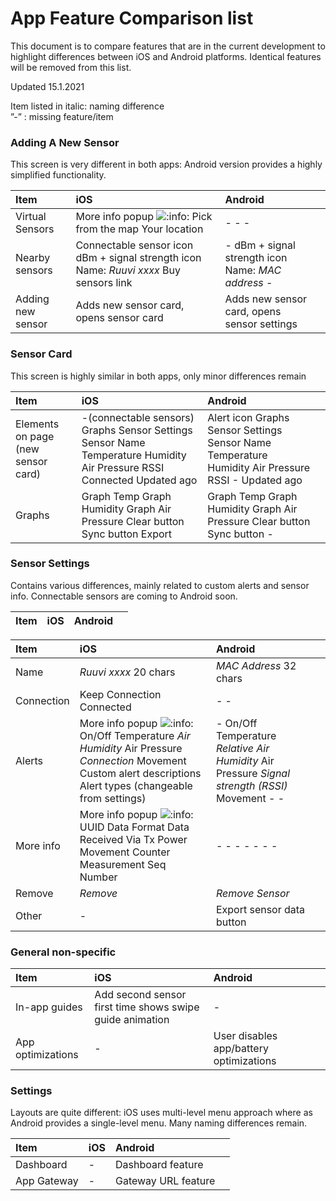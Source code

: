 # App Feature Comparison list

This document is to compare features that are in the current development to highlight differences between iOS and Android platforms. Identical features will be removed from this list.  
  
Updated 15.1.2021  
  
Item listed in italic: naming difference  
”-” : missing feature/item

###  Adding A New Sensor <a id="[hardBreak]Adding-A-New-Sensor"></a>

This screen is very different in both apps: Android version provides a highly simplified functionality.  
  


| **Item** | **iOS** | **Android** |  |
| :--- | :--- | :--- | :--- |
| Virtual Sensors | More info popup ![:info:](https://pf-emoji-service--cdn.us-east-1.prod.public.atl-paas.net/atlassian/info_32.png) Pick from the map Your location | - - - |  |
| Nearby sensors | Connectable sensor icon dBm + signal strength icon Name: _Ruuvi xxxx_ Buy sensors link | - dBm + signal strength icon Name: _MAC address_ - |  |
| Adding new sensor | Adds new sensor card, opens sensor card | Adds new sensor card, opens sensor settings |  |

### Sensor Card <a id="Sensor-Card"></a>

This screen is highly similar in both apps, only minor differences remain

| **Item** | **iOS** | **Android** |  |
| :--- | :--- | :--- | :--- |
| Elements on page \(new sensor card\) | -\(connectable sensors\) Graphs Sensor Settings Sensor Name Temperature Humidity Air Pressure RSSI Connected Updated ago | Alert icon Graphs Sensor Settings Sensor Name Temperature Humidity Air Pressure RSSI - Updated ago |  |
| Graphs | Graph Temp Graph Humidity Graph Air Pressure Clear button Sync button Export | Graph Temp Graph Humidity Graph Air Pressure Clear button Sync button - |  |

### Sensor Settings <a id="Sensor-Settings"></a>

Contains various differences, mainly related to custom alerts and sensor info. Connectable sensors are coming to Android soon.

| **Item** | **iOS** | **Android** |  |
| :--- | :--- | :--- | :--- |


| **Item** | **iOS** | **Android** |  |
| :--- | :--- | :--- | :--- |
| Name | _Ruuvi xxxx_ 20 chars | _MAC Address_ 32 chars |  |
| Connection | Keep Connection Connected | - - |  |
| Alerts | More info popup ![:info:](https://pf-emoji-service--cdn.us-east-1.prod.public.atl-paas.net/atlassian/info_32.png) On/Off Temperature _Air Humidity_ Air Pressure _Connection_ Movement Custom alert descriptions Alert types \(changeable from settings\) | - On/Off Temperature _Relative Air Humidity_ Air Pressure _Signal strength \(RSSI\)_ Movement - - |  |
| More info | More info popup ![:info:](https://pf-emoji-service--cdn.us-east-1.prod.public.atl-paas.net/atlassian/info_32.png) UUID Data Format Data Received Via Tx Power Movement Counter Measurement Seq Number | - - - - - - - |  |
| Remove | _Remove_ | _Remove Sensor_ |  |
| Other | - | Export sensor data button |  |

### General non-specific <a id="General-non-specific"></a>

| **Item** | **iOS** | **Android** |  |
| :--- | :--- | :--- | :--- |
| In-app guides | Add second sensor first time shows swipe guide animation | -   |  |
| App optimizations | - | User disables app/battery optimizations |  |

### Settings <a id="Settings"></a>

Layouts are quite different: iOS uses multi-level menu approach where as Android provides a single-level menu. Many naming differences remain.

| **Item** | **iOS** | **Android** |  |
| :--- | :--- | :--- | :--- |
| Dashboard | - | Dashboard feature |  |
| App Gateway | - | Gateway URL feature |  |

